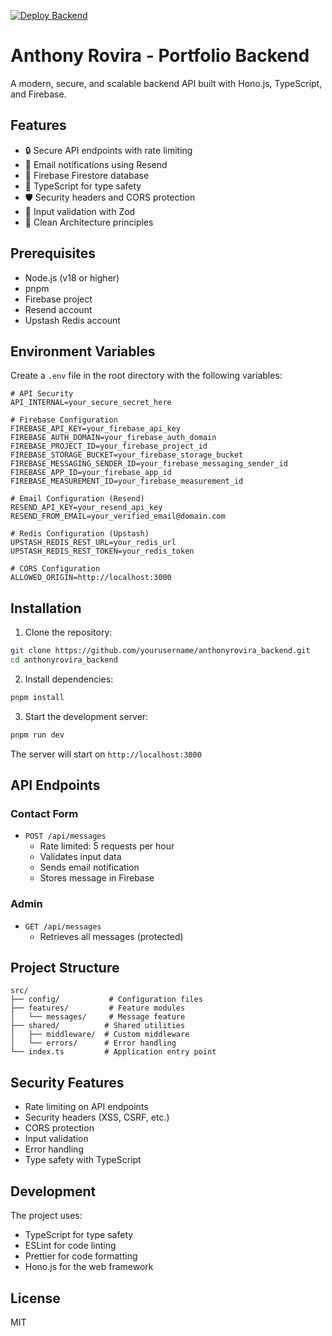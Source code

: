 [![Deploy Backend](https://github.com/anthonyrovira/portfolio_backend/actions/workflows/deploy-backend.yml/badge.svg)](https://github.com/anthonyrovira/portfolio_backend/actions/workflows/deploy-backend.yml)

# Anthony Rovira - Portfolio Backend

A modern, secure, and scalable backend API built with Hono.js, TypeScript, and Firebase.

## Features

- 🔒 Secure API endpoints with rate limiting
- 📧 Email notifications using Resend
- 💾 Firebase Firestore database
- 🚀 TypeScript for type safety
- 🛡️ Security headers and CORS protection
- 📝 Input validation with Zod
- 🧹 Clean Architecture principles

## Prerequisites

- Node.js (v18 or higher)
- pnpm
- Firebase project
- Resend account
- Upstash Redis account

## Environment Variables

Create a `.env` file in the root directory with the following variables:

```env
# API Security
API_INTERNAL=your_secure_secret_here

# Firebase Configuration
FIREBASE_API_KEY=your_firebase_api_key
FIREBASE_AUTH_DOMAIN=your_firebase_auth_domain
FIREBASE_PROJECT_ID=your_firebase_project_id
FIREBASE_STORAGE_BUCKET=your_firebase_storage_bucket
FIREBASE_MESSAGING_SENDER_ID=your_firebase_messaging_sender_id
FIREBASE_APP_ID=your_firebase_app_id
FIREBASE_MEASUREMENT_ID=your_firebase_measurement_id

# Email Configuration (Resend)
RESEND_API_KEY=your_resend_api_key
RESEND_FROM_EMAIL=your_verified_email@domain.com

# Redis Configuration (Upstash)
UPSTASH_REDIS_REST_URL=your_redis_url
UPSTASH_REDIS_REST_TOKEN=your_redis_token

# CORS Configuration
ALLOWED_ORIGIN=http://localhost:3000
```

## Installation

1. Clone the repository:

```bash
git clone https://github.com/yourusername/anthonyrovira_backend.git
cd anthonyrovira_backend
```

2. Install dependencies:

```bash
pnpm install
```

3. Start the development server:

```bash
pnpm run dev
```

The server will start on `http://localhost:3000`

## API Endpoints

### Contact Form

- `POST /api/messages`
  - Rate limited: 5 requests per hour
  - Validates input data
  - Sends email notification
  - Stores message in Firebase

### Admin

- `GET /api/messages`
  - Retrieves all messages (protected)

## Project Structure

```
src/
├── config/           # Configuration files
├── features/         # Feature modules
│   └── messages/     # Message feature
├── shared/          # Shared utilities
│   ├── middleware/  # Custom middleware
│   └── errors/      # Error handling
└── index.ts         # Application entry point
```

## Security Features

- Rate limiting on API endpoints
- Security headers (XSS, CSRF, etc.)
- CORS protection
- Input validation
- Error handling
- Type safety with TypeScript

## Development

The project uses:

- TypeScript for type safety
- ESLint for code linting
- Prettier for code formatting
- Hono.js for the web framework

## License

MIT

